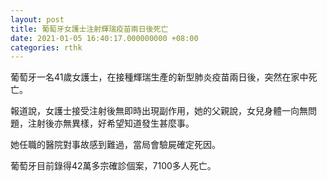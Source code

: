 ```yaml
---
layout: post
title: 葡萄牙女護士注射輝瑞疫苗兩日後死亡
date: 2021-01-05 16:40:17.000000000 +08:00
categories: rthk
---
```


葡萄牙一名41歲女護士，在接種輝瑞生產的新型肺炎疫苗兩日後，突然在家中死亡。

報道說，女護士接受注射後無即時出現副作用，她的父親說，女兒身體一向無問題，注射後亦無異樣，好希望知道發生甚麼事。

她任職的醫院對事故感到難過，當局會驗屍確定死因。

葡萄牙目前錄得42萬多宗確診個案，7100多人死亡。
